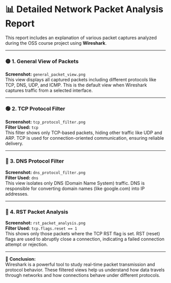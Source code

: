 # 📊 Detailed Network Packet Analysis Report

This report includes an explanation of various packet captures analyzed during the OSS course project using **Wireshark**.

---

### 🟡 1. General View of Packets
**Screenshot:** `general_packet_view.png`  
This view displays all captured packets including different protocols like TCP, DNS, UDP, and ICMP. This is the default view when Wireshark captures traffic from a selected interface.

---

### 🟢 2. TCP Protocol Filter
**Screenshot:** `tcp_protocol_filter.png`  
**Filter Used:** `tcp`  
This filter shows only TCP-based packets, hiding other traffic like UDP and ARP. TCP is used for connection-oriented communication, ensuring reliable delivery.

---

### 🔵 3. DNS Protocol Filter
**Screenshot:** `dns_protocol_filter.png`  
**Filter Used:** `dns`  
This view isolates only DNS (Domain Name System) traffic. DNS is responsible for converting domain names (like google.com) into IP addresses.

---

### 🔴 4. RST Packet Analysis
**Screenshot:** `rst_packet_analysis.png`  
**Filter Used:** `tcp.flags.reset == 1`  
This shows only those packets where the TCP RST flag is set. RST (reset) flags are used to abruptly close a connection, indicating a failed connection attempt or rejection.

---

📌 **Conclusion:**  
Wireshark is a powerful tool to study real-time packet transmission and protocol behavior. These filtered views help us understand how data travels through networks and how connections behave under different protocols.